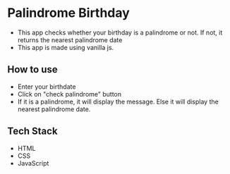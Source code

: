 # Palindrome Birthday

- This app checks whether your birthday is a palindrome or not. If not, it
  returns the nearest palindrome date
- This app is made using vanilla js.

## How to use

- Enter your birthdate
- Click on "check palindrome" button
- If it is a palindrome, it will display the message. Else it will display the
  nearest palindrome date.

## Tech Stack

- HTML
- CSS
- JavaScript
